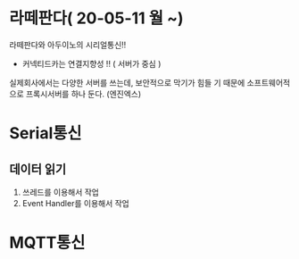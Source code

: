 # 라떼판다( 20-05-11 월 ~)

라떼판다와 아두이노의 시리얼통신!!

- 커넥티드카는 연결지향성 !! ( 서버가 중심 )



실제회사에서는 다양한 서버를 쓰는데, 보안적으로 막기가 힘들 기 때문에 소프트웨어적으로 프록시서버를 하나 둔다. (엔진엑스)



# Serial통신

## 데이터 읽기

1. 쓰레드를 이용해서 작업
2. Event Handler를 이용해서 작업



# MQTT통신

